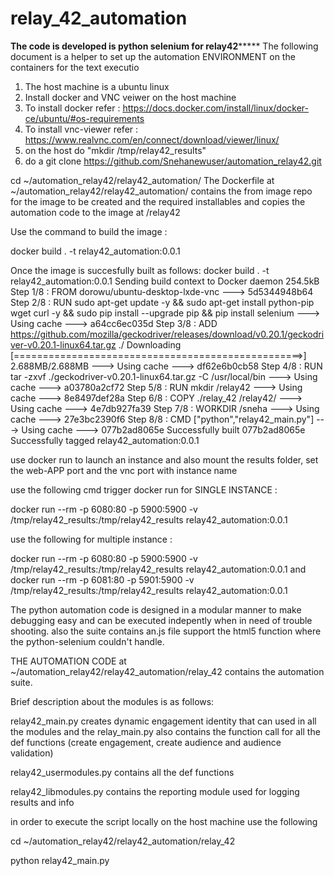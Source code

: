 # relay_42_automation
****************************The code is developed is python selenium for relay42*********************************
The following document is a helper to set up the automation ENVIRONMENT on the containers for the text executio
1. The host machine is a ubuntu linux
2. Install docker and VNC veiwer on the host machine 
3. To install docker refer : https://docs.docker.com/install/linux/docker-ce/ubuntu/#os-requirements
4. To install vnc-viewer refer : https://www.realvnc.com/en/connect/download/viewer/linux/
5. on the host do "mkdir /tmp/relay42_results"
6. do a git clone https://github.com/Snehanewuser/automation_relay42.git
 
 cd ~/automation_relay42/relay42_automation/
 The Dockerfile at ~/automation_relay42/relay42_automation/  contains the from image repo for the image to be created and the required installables and copies the automation code to the image at /relay42

Use the command to build the image : 

docker build . -t relay42_automation:0.0.1

Once the image is succesfully built as follows:
docker build . -t relay42_automation:0.0.1
Sending build context to Docker daemon  254.5kB
Step 1/8 : FROM dorowu/ubuntu-desktop-lxde-vnc
 ---> 5d5344948b64
Step 2/8 : RUN sudo apt-get update -y &&     sudo apt-get install python-pip wget curl -y &&     sudo pip install --upgrade pip &&     pip install selenium
 ---> Using cache
 ---> a64cc6ec035d
Step 3/8 : ADD https://github.com/mozilla/geckodriver/releases/download/v0.20.1/geckodriver-v0.20.1-linux64.tar.gz ./
Downloading [==================================================>]  2.688MB/2.688MB
 ---> Using cache
 ---> df62e6b0cb58
Step 4/8 : RUN tar -zxvf ./geckodriver-v0.20.1-linux64.tar.gz -C /usr/local/bin
 ---> Using cache
 ---> a03780a2cf72
Step 5/8 : RUN mkdir /relay42
 ---> Using cache
 ---> 8e8497def28a
Step 6/8 : COPY ./relay_42 /relay42/
 ---> Using cache
 ---> 4e7db927fa39
Step 7/8 : WORKDIR /sneha
 ---> Using cache
 ---> 27e3bc2390f6
Step 8/8 : CMD ["python","relay42_main.py"]
 ---> Using cache
 ---> 077b2ad8065e
Successfully built 077b2ad8065e
Successfully tagged relay42_automation:0.0.1

use docker run to launch an instance and also mount the results folder, set the web-APP port and the vnc port with instance name

use the following cmd trigger docker run for SINGLE INSTANCE :


docker run --rm -p 6080:80 -p 5900:5900 -v /tmp/relay42_results:/tmp/relay42_results relay42_automation:0.0.1


use the following for multiple instance :


docker run --rm -p 6080:80 -p 5900:5900 -v /tmp/relay42_results:/tmp/relay42_results relay42_automation:0.0.1 
and 
docker run --rm -p 6081:80 -p 5901:5900 -v /tmp/relay42_results:/tmp/relay42_results relay42_automation:0.0.1 

The python automation code is designed in a modular manner to make debugging easy and can be executed indepently when in need of trouble shooting.
also the suite contains an.js file support the html5 function where the python-selenium couldn't handle.

THE AUTOMATION CODE at ~/automation_relay42/relay42_automation/relay_42 contains the automation suite.

Brief description about the modules is as follows:

relay42_main.py creates dynamic engagement identity that can used in all the modules and the relay_main.py also contains the function call for all the def functions (create engagement, create audience and audience validation)

relay42_usermodules.py contains all the def functions 

relay42_libmodules.py contains the reporting module used for logging results and info

in order to execute the script locally on the host machine use the following


cd ~/automation_relay42/relay42_automation/relay_42

python relay42_main.py



